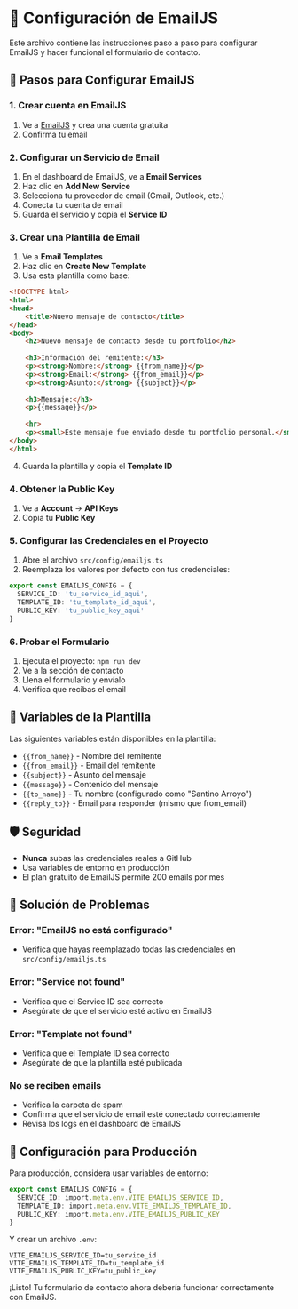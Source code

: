 # 📧 Configuración de EmailJS

Este archivo contiene las instrucciones paso a paso para configurar EmailJS y hacer funcional el formulario de contacto.

## 🚀 Pasos para Configurar EmailJS

### 1. Crear cuenta en EmailJS

1. Ve a [EmailJS](https://www.emailjs.com/) y crea una cuenta gratuita
2. Confirma tu email

### 2. Configurar un Servicio de Email

1. En el dashboard de EmailJS, ve a **Email Services**
2. Haz clic en **Add New Service**
3. Selecciona tu proveedor de email (Gmail, Outlook, etc.)
4. Conecta tu cuenta de email
5. Guarda el servicio y copia el **Service ID**

### 3. Crear una Plantilla de Email

1. Ve a **Email Templates**
2. Haz clic en **Create New Template**
3. Usa esta plantilla como base:

```html
<!DOCTYPE html>
<html>
<head>
    <title>Nuevo mensaje de contacto</title>
</head>
<body>
    <h2>Nuevo mensaje de contacto desde tu portfolio</h2>
    
    <h3>Información del remitente:</h3>
    <p><strong>Nombre:</strong> {{from_name}}</p>
    <p><strong>Email:</strong> {{from_email}}</p>
    <p><strong>Asunto:</strong> {{subject}}</p>
    
    <h3>Mensaje:</h3>
    <p>{{message}}</p>
    
    <hr>
    <p><small>Este mensaje fue enviado desde tu portfolio personal.</small></p>
</body>
</html>
```

4. Guarda la plantilla y copia el **Template ID**

### 4. Obtener la Public Key

1. Ve a **Account** → **API Keys**
2. Copia tu **Public Key**

### 5. Configurar las Credenciales en el Proyecto

1. Abre el archivo `src/config/emailjs.ts`
2. Reemplaza los valores por defecto con tus credenciales:

```typescript
export const EMAILJS_CONFIG = {
  SERVICE_ID: 'tu_service_id_aqui',
  TEMPLATE_ID: 'tu_template_id_aqui', 
  PUBLIC_KEY: 'tu_public_key_aqui'
}
```

### 6. Probar el Formulario

1. Ejecuta el proyecto: `npm run dev`
2. Ve a la sección de contacto
3. Llena el formulario y envíalo
4. Verifica que recibas el email

## 🔧 Variables de la Plantilla

Las siguientes variables están disponibles en la plantilla:

- `{{from_name}}` - Nombre del remitente
- `{{from_email}}` - Email del remitente
- `{{subject}}` - Asunto del mensaje
- `{{message}}` - Contenido del mensaje
- `{{to_name}}` - Tu nombre (configurado como "Santino Arroyo")
- `{{reply_to}}` - Email para responder (mismo que from_email)

## 🛡️ Seguridad

- **Nunca** subas las credenciales reales a GitHub
- Usa variables de entorno en producción
- El plan gratuito de EmailJS permite 200 emails por mes

## 🚨 Solución de Problemas

### Error: "EmailJS no está configurado"
- Verifica que hayas reemplazado todas las credenciales en `src/config/emailjs.ts`

### Error: "Service not found"
- Verifica que el Service ID sea correcto
- Asegúrate de que el servicio esté activo en EmailJS

### Error: "Template not found"
- Verifica que el Template ID sea correcto
- Asegúrate de que la plantilla esté publicada

### No se reciben emails
- Verifica la carpeta de spam
- Confirma que el servicio de email esté conectado correctamente
- Revisa los logs en el dashboard de EmailJS

## 📱 Configuración para Producción

Para producción, considera usar variables de entorno:

```typescript
export const EMAILJS_CONFIG = {
  SERVICE_ID: import.meta.env.VITE_EMAILJS_SERVICE_ID,
  TEMPLATE_ID: import.meta.env.VITE_EMAILJS_TEMPLATE_ID,
  PUBLIC_KEY: import.meta.env.VITE_EMAILJS_PUBLIC_KEY
}
```

Y crear un archivo `.env`:

```env
VITE_EMAILJS_SERVICE_ID=tu_service_id
VITE_EMAILJS_TEMPLATE_ID=tu_template_id
VITE_EMAILJS_PUBLIC_KEY=tu_public_key
```

¡Listo! Tu formulario de contacto ahora debería funcionar correctamente con EmailJS. 